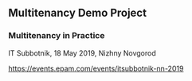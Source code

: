 ## Multitenancy Demo Project

### Multitenancy in Practice

IT Subbotnik, 18 May 2019, Nizhny Novgorod

https://events.epam.com/events/itsubbotnik-nn-2019